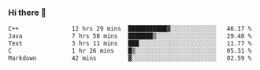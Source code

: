 ### Hi there 🌱
<!--START_SECTION:waka-->

```txt
C++               12 hrs 29 mins  ███████████▓░░░░░░░░░░░░░   46.17 %
Java              7 hrs 58 mins   ███████▒░░░░░░░░░░░░░░░░░   29.48 %
Text              3 hrs 11 mins   ███░░░░░░░░░░░░░░░░░░░░░░   11.77 %
C                 1 hr 26 mins    █▒░░░░░░░░░░░░░░░░░░░░░░░   05.31 %
Markdown          42 mins         ▓░░░░░░░░░░░░░░░░░░░░░░░░   02.59 %
```

<!--END_SECTION:waka-->
<!--
**Dieg0raf/Dieg0raf** is a ✨ _special_ ✨ repository because its `README.md` (this file) appears on your GitHub profile.

Here are some ideas to get you started:

- 🔭 I’m currently working on ...
- 🌱 I’m currently learning ...
- 👯 I’m looking to collaborate on ...
- 🤔 I’m looking for help with ...
- 💬 Ask me about ...
- 📫 How to reach me: ...
- 😄 Pronouns: ...
- ⚡ Fun fact: ...
-->
